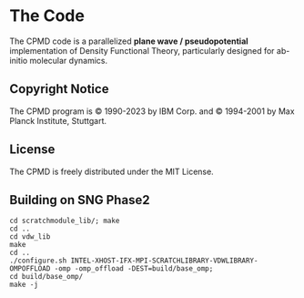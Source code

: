 The Code
==============

The CPMD code is a parallelized **plane wave / pseudopotential** implementation of Density Functional Theory, particularly designed for ab-initio molecular dynamics.


## Copyright Notice

The CPMD program is © 1990-2023 by IBM Corp. and © 1994-2001 by Max Planck Institute, Stuttgart. 


## License

The CPMD is freely distributed under the MIT License.


## Building on SNG Phase2

``` 
cd scratchmodule_lib/; make
cd ..
cd vdw_lib
make
cd .. 
./configure.sh INTEL-XHOST-IFX-MPI-SCRATCHLIBRARY-VDWLIBRARY-OMPOFFLOAD -omp -omp_offload -DEST=build/base_omp; 
cd build/base_omp/
make -j
```
